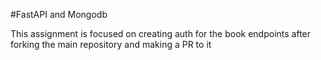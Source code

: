 #FastAPI and Mongodb

This assignment is focused on creating auth for the book endpoints after forking the main repository and making a PR to it
